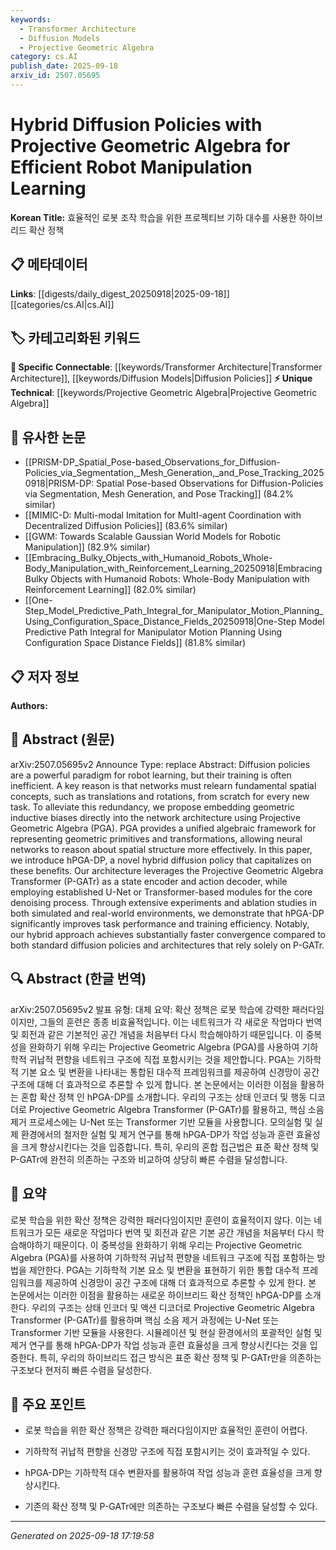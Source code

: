 ```yaml
---
keywords:
  - Transformer Architecture
  - Diffusion Models
  - Projective Geometric Algebra
category: cs.AI
publish_date: 2025-09-18
arxiv_id: 2507.05695
---
```


<!-- KEYWORD_LINKING_METADATA:
{
  "processed_timestamp": "2025-09-22 22:25:50.048171",
  "vocabulary_version": "1.0",
  "selected_keywords": [
    "Transformer Architecture",
    "Diffusion Models",
    "Projective Geometric Algebra"
  ],
  "rejected_keywords": [
    "Robot Manipulation Learning"
  ],
  "similarity_scores": {
    "Transformer Architecture": 0.82,
    "Diffusion Models": 0.78,
    "Projective Geometric Algebra": 0.8
  },
  "extraction_method": "AI_prompt_based",
  "budget_applied": true
}
-->


# Hybrid Diffusion Policies with Projective Geometric Algebra for Efficient Robot Manipulation Learning

**Korean Title:** 효율적인 로봇 조작 학습을 위한 프로젝티브 기하 대수를 사용한 하이브리드 확산 정책

## 📋 메타데이터

**Links**: [[digests/daily_digest_20250918|2025-09-18]]   [[categories/cs.AI|cs.AI]]

## 🏷️ 카테고리화된 키워드
**🔗 Specific Connectable**: [[keywords/Transformer Architecture|Transformer Architecture]], [[keywords/Diffusion Models|Diffusion Policies]]
**⚡ Unique Technical**: [[keywords/Projective Geometric Algebra|Projective Geometric Algebra]]

## 🔗 유사한 논문
- [[PRISM-DP_Spatial_Pose-based_Observations_for_Diffusion-Policies_via_Segmentation,_Mesh_Generation,_and_Pose_Tracking_20250918|PRISM-DP: Spatial Pose-based Observations for Diffusion-Policies via Segmentation, Mesh Generation, and Pose Tracking]] (84.2% similar)
- [[MIMIC-D: Multi-modal Imitation for MultI-agent Coordination with Decentralized Diffusion Policies]] (83.6% similar)
- [[GWM: Towards Scalable Gaussian World Models for Robotic Manipulation]] (82.9% similar)
- [[Embracing_Bulky_Objects_with_Humanoid_Robots_Whole-Body_Manipulation_with_Reinforcement_Learning_20250918|Embracing Bulky Objects with Humanoid Robots: Whole-Body Manipulation with Reinforcement Learning]] (82.0% similar)
- [[One-Step_Model_Predictive_Path_Integral_for_Manipulator_Motion_Planning_Using_Configuration_Space_Distance_Fields_20250918|One-Step Model Predictive Path Integral for Manipulator Motion Planning Using Configuration Space Distance Fields]] (81.8% similar)

## 📋 저자 정보

**Authors:** 

## 📄 Abstract (원문)

arXiv:2507.05695v2 Announce Type: replace 
Abstract: Diffusion policies are a powerful paradigm for robot learning, but their training is often inefficient. A key reason is that networks must relearn fundamental spatial concepts, such as translations and rotations, from scratch for every new task. To alleviate this redundancy, we propose embedding geometric inductive biases directly into the network architecture using Projective Geometric Algebra (PGA). PGA provides a unified algebraic framework for representing geometric primitives and transformations, allowing neural networks to reason about spatial structure more effectively. In this paper, we introduce hPGA-DP, a novel hybrid diffusion policy that capitalizes on these benefits. Our architecture leverages the Projective Geometric Algebra Transformer (P-GATr) as a state encoder and action decoder, while employing established U-Net or Transformer-based modules for the core denoising process. Through extensive experiments and ablation studies in both simulated and real-world environments, we demonstrate that hPGA-DP significantly improves task performance and training efficiency. Notably, our hybrid approach achieves substantially faster convergence compared to both standard diffusion policies and architectures that rely solely on P-GATr.

## 🔍 Abstract (한글 번역)

arXiv:2507.05695v2 발표 유형: 대체
요약: 확산 정책은 로봇 학습에 강력한 패러다임이지만, 그들의 훈련은 종종 비효율적입니다. 이는 네트워크가 각 새로운 작업마다 번역 및 회전과 같은 기본적인 공간 개념을 처음부터 다시 학습해야하기 때문입니다. 이 중복성을 완화하기 위해 우리는 Projective Geometric Algebra (PGA)를 사용하여 기하학적 귀납적 편향을 네트워크 구조에 직접 포함시키는 것을 제안합니다. PGA는 기하학적 기본 요소 및 변환을 나타내는 통합된 대수적 프레임워크를 제공하여 신경망이 공간 구조에 대해 더 효과적으로 추론할 수 있게 합니다. 본 논문에서는 이러한 이점을 활용하는 혼합 확산 정책 인 hPGA-DP를 소개합니다. 우리의 구조는 상태 인코더 및 행동 디코더로 Projective Geometric Algebra Transformer (P-GATr)를 활용하고, 핵심 소음 제거 프로세스에는 U-Net 또는 Transformer 기반 모듈을 사용합니다. 모의실험 및 실제 환경에서의 철저한 실험 및 제거 연구를 통해 hPGA-DP가 작업 성능과 훈련 효율성을 크게 향상시킨다는 것을 입증합니다. 특히, 우리의 혼합 접근법은 표준 확산 정책 및 P-GATr에 완전히 의존하는 구조와 비교하여 상당히 빠른 수렴을 달성합니다.

## 📝 요약

로봇 학습을 위한 확산 정책은 강력한 패러다임이지만 훈련이 효율적이지 않다. 이는 네트워크가 모든 새로운 작업마다 번역 및 회전과 같은 기본 공간 개념을 처음부터 다시 학습해야하기 때문이다. 이 중복성을 완화하기 위해 우리는 Projective Geometric Algebra (PGA)를 사용하여 기하학적 귀납적 편향을 네트워크 구조에 직접 포함하는 방법을 제안한다. PGA는 기하학적 기본 요소 및 변환을 표현하기 위한 통합 대수적 프레임워크를 제공하여 신경망이 공간 구조에 대해 더 효과적으로 추론할 수 있게 한다. 본 논문에서는 이러한 이점을 활용하는 새로운 하이브리드 확산 정책인 hPGA-DP를 소개한다. 우리의 구조는 상태 인코더 및 액션 디코더로 Projective Geometric Algebra Transformer (P-GATr)를 활용하며 핵심 소음 제거 과정에는 U-Net 또는 Transformer 기반 모듈을 사용한다. 시뮬레이션 및 현실 환경에서의 포괄적인 실험 및 제거 연구를 통해 hPGA-DP가 작업 성능과 훈련 효율성을 크게 향상시킨다는 것을 입증한다. 특히, 우리의 하이브리드 접근 방식은 표준 확산 정책 및 P-GATr만을 의존하는 구조보다 현저히 빠른 수렴을 달성한다.

## 🎯 주요 포인트

- 로봇 학습을 위한 확산 정책은 강력한 패러다임이지만 효율적인 훈련이 어렵다.

- 기하학적 귀납적 편향을 신경망 구조에 직접 포함시키는 것이 효과적일 수 있다.

- hPGA-DP는 기하학적 대수 변환자를 활용하여 작업 성능과 훈련 효율성을 크게 향상시킨다.

- 기존의 확산 정책 및 P-GATr에만 의존하는 구조보다 빠른 수렴을 달성할 수 있다.

---

*Generated on 2025-09-18 17:19:58*